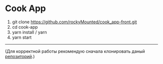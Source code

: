 # Cook App

1. git clone https://github.com/rockyMounted/cook_app-front.git
2. cd cook-app
3. yarn install / yarn
4. yarn start

---

(Для корректной работы рекомендую сначала клонировать даный [репозиторий](https://github.com/rockyMounted/cook_app-back).)
